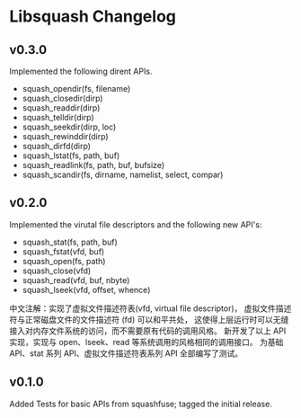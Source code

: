 # Libsquash Changelog

## v0.3.0

Implemented the following dirent APIs.

- squash_opendir(fs, filename)
- squash_closedir(dirp)
- squash_readdir(dirp)
- squash_telldir(dirp)
- squash_seekdir(dirp, loc)
- squash_rewinddir(dirp)
- squash_dirfd(dirp)
- squash_lstat(fs, path, buf)
- squash_readlink(fs, path, buf, bufsize)
- squash_scandir(fs, dirname, namelist, select, compar)

## v0.2.0

Implemented the virutal file descriptors and the following new API's:

- squash_stat(fs, path, buf)
- squash_fstat(vfd, buf)
- squash_open(fs, path)
- squash_close(vfd)
- squash_read(vfd, buf, nbyte)
- squash_lseek(vfd, offset, whence)

中文注解：实现了虚拟文件描述符表(vfd, virtual file descriptor)，
虚拟文件描述符与正常磁盘文件的文件描述符 (fd) 可以和平共处，
这使得上层运行时可以无缝接入对内存文件系统的访问，而不需要原有代码的调用风格。
新开发了以上 API 实现，实现与 open、lseek、read 等系统调用的风格相同的调用接口。
为基础 API、stat 系列 API、虚拟文件描述符表系列 API 全部编写了测试。

## v0.1.0

Added Tests for basic APIs from squashfuse; tagged the initial release.
